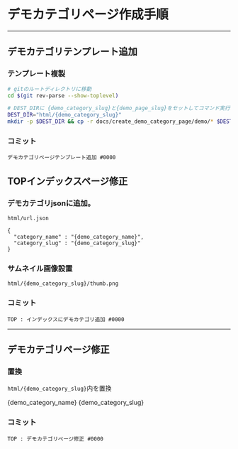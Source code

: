 # デモカテゴリページ作成手順


----------------------------------------------------------------------------
## デモカテゴリテンプレート追加

### テンプレート複製
```bash
# gitのルートディレクトリに移動
cd $(git rev-parse --show-toplevel)

# DEST_DIRに {demo_category_slug}と{demo_page_slug}をセットしてコマンド実行
DEST_DIR="html/{demo_category_slug}"
mkdir -p $DEST_DIR && cp -r docs/create_demo_category_page/demo/* $DEST_DIR
```
### コミット
```
デモカテゴリページテンプレート追加 #0000
```


## TOPインデックスページ修正

### デモカテゴリjsonに追加。
`html/url.json`
```
{
  "category_name" : "{demo_category_name}",
  "category_slug" : "{demo_category_slug}"
}
```

### サムネイル画像設置
`html/{demo_category_slug}/thumb.png`


### コミット
```
TOP : インデックスにデモカテゴリ追加 #0000
```


----------------------------------------------------------------------------
## デモカテゴリページ修正

### 置換
`html/{demo_category_slug}`内を置換

{demo_category_name}
{demo_category_slug}


### コミット
```
TOP : デモカテゴリページ修正 #0000
```
